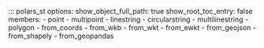 ::: polars_st
    options:
        show_object_full_path: true
        show_root_toc_entry: false
        members:
            - point
            - multipoint
            - linestring
            - circularstring
            - multilinestring
            - polygon
            - from_coords
            - from_wkb
            - from_wkt
            - from_ewkt
            - from_geojson
            - from_shapely
            - from_geopandas
